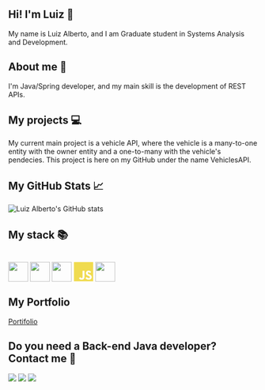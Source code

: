 ## Hi! I'm Luiz 👋
My name is Luiz Alberto, and I am Graduate student in Systems Analysis and Development.

## About me 📕
I'm Java/Spring developer, and my main skill is the development of REST APIs.

## My projects 💻
My current main project is a vehicle API, where the vehicle is a many-to-one entity with the owner entity 
and a one-to-many with the vehicle's pendecies. This project is here on my GitHub under the name VehiclesAPI.

## My GitHub Stats 📈
![Luiz Alberto's GitHub stats](https://github-readme-stats.vercel.app/api?username=shadheky&show_icons=true&theme=cobalt)



## My stack 📚
   <div style="display: inline_block"><br>
    <img align="center" margin-right="20"  height="40" width="40" src="https://cdn-icons-png.flaticon.com/512/226/226777.png">
    <img align="center" margin-right="20" height="40" width="40" src="https://dz2cdn1.dzone.com/storage/temp/12434118-spring-boot-logo.png">
    <img align="center" margin-right="20"  height="40" width="40" src="https://upload.wikimedia.org/wikipedia/commons/thumb/c/cf/Angular_full_color_logo.svg/250px-Angular_full_color_logo.svg.png">
    <img align="center" height="40" width="40" margin-right="20" src="https://raw.githubusercontent.com/devicons/devicon/master/icons/javascript/javascript-plain.svg">
    <img align="center" margin-right="20"  height="40" width="40" src="https://symbols.getvecta.com/stencil_28/61_sql-database-generic.90b41636a8.png">
</div>

  </div>

## My Portfolio
   <a href="https://main.d246o1tc1vd099.amplifyapp.com/">Portifolio</a>

## Do you need a Back-end Java developer? Contact me 📧

   
<div> 
  <a href="https://instagram.com/abdorall" target="_blank"><img src="https://img.shields.io/badge/-Instagram-%23E4405F?style=for-the-badge&logo=instagram&logoColor=white" target="_blank"></a>
  <a href = "mailto:ll8259875@gmail.com"><img src="https://img.shields.io/badge/-Gmail-%23333?style=for-the-badge&logo=gmail&logoColor=white" target="_blank"></a>
  <a href="https://www.linkedin.com/in/luiz-abdoral-5747b3218/" target="_blank"><img src="https://img.shields.io/badge/-LinkedIn-%230077B5?style=for-the-badge&logo=linkedin&logoColor=white" target="_blank"></a> 
  
</div>
